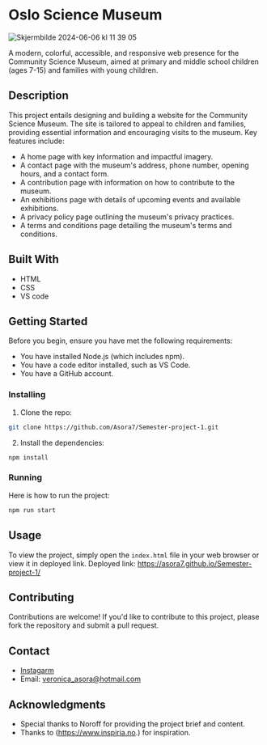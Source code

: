 # Oslo Science Museum


![Skjermbilde 2024-06-06 kl  11 39 05](https://github.com/Asora7/Semester-project-1/assets/142609146/61d4ae30-32e8-4141-859a-12e1428524a5)

A modern, colorful, accessible, and responsive web presence for the Community Science Museum, aimed at primary and middle school children (ages 7-15) and families with young children.


## Description

This project entails designing and building a website for the Community Science Museum. The site is tailored to appeal to children and families, providing essential information and encouraging visits to the museum. Key features include:

- A home page with key information and impactful imagery.
- A contact page with the museum's address, phone number, opening hours, and a contact form.
- A contribution page with information on how to contribute to the museum.
- An exhibitions page with details of upcoming events and available exhibitions.
- A privacy policy page outlining the museum's privacy practices.
- A terms and conditions page detailing the museum's terms and conditions.
  

## Built With

- HTML
- CSS
- VS code


## Getting Started

Before you begin, ensure you have met the following requirements:

- You have installed Node.js (which includes npm).
- You have a code editor installed, such as VS Code.
- You have a GitHub account.


### Installing

1. Clone the repo:

```bash
git clone https://github.com/Asora7/Semester-project-1.git
```

2. Install the dependencies:

```
npm install
```


### Running

Here is how to run the project:

```bash
npm run start
```



## Usage

To view the project, simply open the `index.html` file in your web browser or view it in deployed link.
Deployed link:  https://asora7.github.io/Semester-project-1/



## Contributing

Contributions are welcome! If you'd like to contribute to this project, please fork the repository and submit a pull request.


## Contact
- [Instagarm](https://www.instagram.com/veronicaasora/)
- Email: veronica_asora@hotmail.com


## Acknowledgments

- Special thanks to Noroff for providing the project brief and content.
- Thanks to (https://www.inspiria.no.) for inspiration.


